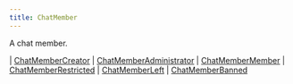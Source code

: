 ```yaml
---
title: ChatMember
---
```


A chat member.

<div class="font-mono whitespace-pre"><span class="opacity-50">|</span> <a href="/gh/types/chatmembercreator"  >ChatMemberCreator</a>
<span class="opacity-50">|</span> <a href="/gh/types/chatmemberadministrator"  >ChatMemberAdministrator</a>
<span class="opacity-50">|</span> <a href="/gh/types/chatmembermember"  >ChatMemberMember</a>
<span class="opacity-50">|</span> <a href="/gh/types/chatmemberrestricted"  >ChatMemberRestricted</a>
<span class="opacity-50">|</span> <a href="/gh/types/chatmemberleft"  >ChatMemberLeft</a>
<span class="opacity-50">|</span> <a href="/gh/types/chatmemberbanned"  >ChatMemberBanned</a></div>

